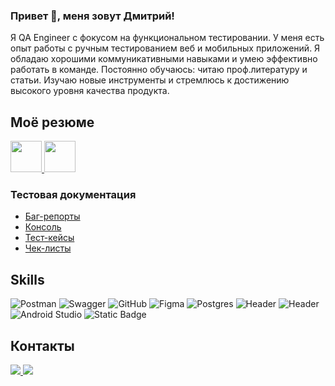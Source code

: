### Привет 👋, меня зовут Дмитрий!


Я QA Engineer с фокусом на функциональном тестировании. У меня есть опыт работы с ручным тестированием веб и мобильных приложений. Я обладаю хорошими коммуникативными навыками и умею эффективно работать в команде. Постоянно обучаюсь: читаю проф.литературу и статьи. Изучаю новые инструменты и стремлюсь к достижению высокого уровня качества продукта.

## Моё резюме
<a href="https://cheboksary.hh.ru/resume/7f09bd44ff0b73f54f0039ed1f444969375876">
  <img src="https://hhcdn.ru/ichameleon/00181.png" height="50">
</a>
<a href="[https://cheboksary.hh.ru/resume/7f09bd44ff0b73f54f0039ed1f444969375876](https://drive.google.com/file/d/130NPJv5sdhC7msdl3wv6lXxs3ilqWftz/view?usp=sharing)">
  <img src="https://img.shields.io/badge/CV-0893" height="50">
</a>

### Тестовая документация
- [Баг-репорты](https://github.com/Doublewiskey/Portfolio/tree/8510c9ee9c331d48501e65f815707797d81d5bbb/%D0%B1%D0%B0%D0%B3-%D1%80%D0%B5%D0%BF%D0%BE%D1%80%D1%82%D1%8B)
- [Консоль](https://github.com/Doublewiskey/Portfolio/tree/8510c9ee9c331d48501e65f815707797d81d5bbb/%D0%BA%D0%BE%D0%BD%D1%81%D0%BE%D0%BB%D1%8C)
- [Тест-кейсы](https://github.com/Doublewiskey/Portfolio/tree/8510c9ee9c331d48501e65f815707797d81d5bbb/%D1%82%D0%B5%D1%81%D1%82-%D0%BA%D0%B5%D0%B9%D1%81%D1%8B)
- [Чек-листы](https://github.com/Doublewiskey/Portfolio/tree/8510c9ee9c331d48501e65f815707797d81d5bbb/%D1%87%D0%B5%D0%BA-%D0%BB%D0%B8%D1%81%D1%82%D1%8B)


## Skills
![Postman](https://img.shields.io/badge/Postman-FF6C37?style=for-the-badge&logo=postman&logoColor=white)
![Swagger](https://img.shields.io/badge/-Swagger-%23Clojure?style=for-the-badge&logo=swagger&logoColor=white)
![GitHub](https://img.shields.io/badge/github-%23121011.svg?style=for-the-badge&logo=github&logoColor=white)
![Figma](https://img.shields.io/badge/figma-%23F24E1E.svg?style=for-the-badge&logo=figma&logoColor=white)
![Postgres](https://img.shields.io/badge/postgres-%23316192.svg?style=for-the-badge&logo=postgresql&logoColor=white)
![Header](https://img.shields.io/badge/DevTools-090909?style=for-the-badge&logo=googlechrome&logoColor=2674f2)
![Header](https://img.shields.io/badge/CharlesProxy-090909?style=for-the-badge&logo=charlesproxy&logoColor=8cc4d7)
![Android Studio](https://img.shields.io/badge/Android%20Studio-3DDC84.svg?style=for-the-badge&logo=android-studio&logoColor=white)
![Static Badge](https://img.shields.io/badge/Qase-8A2BE2?style=for-the-badge)

## Контакты
<a href="https://t.me/Doublewiskey">
  <img src="https://img.shields.io/badge/Telegram-2CA5E0?style=for-the-badge&logo=telegram&logoColor=white">
</a>
<a href="mailto:dmitriy.arkhipov.a@gmail.com">
  <img src="https://img.shields.io/badge/Gmail-D14836?style=for-the-badge&logo=gmail&logoColor=white">
</a>





 




